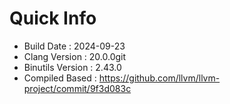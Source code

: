 # Quick Info
* Build Date : 2024-09-23
* Clang Version : 20.0.0git
* Binutils Version : 2.43.0
* Compiled Based : https://github.com/llvm/llvm-project/commit/9f3d083c
